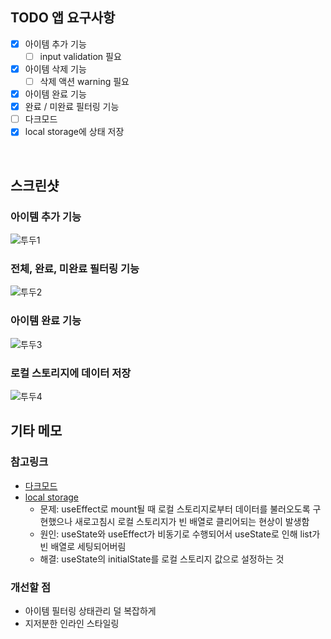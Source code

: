 ## TODO 앱 요구사항

- [x] 아이템 추가 기능
  - [ ] input validation 필요
- [x] 아이템 삭제 기능
  - [ ] 삭제 액션 warning 필요
- [x] 아이템 완료 기능
- [x] 완료 / 미완료 필터링 기능
- [ ] 다크모드
- [x] local storage에 상태 저장

<br />

## 스크린샷
### 아이템 추가 기능
![투두1](https://user-images.githubusercontent.com/41099712/208718501-34eea567-bd2f-4dcd-b093-311b44506040.gif)

### 전체, 완료, 미완료 필터링 기능
![투두2](https://user-images.githubusercontent.com/41099712/208718534-22935762-be56-470b-8f27-1e7af94f8609.gif)

### 아이템 완료 기능
![투두3](https://user-images.githubusercontent.com/41099712/208718575-ea282ccc-c6c0-4b00-8798-a2ad01664313.gif)

### 로컬 스토리지에 데이터 저장
![투두4](https://user-images.githubusercontent.com/41099712/208718614-32e67ea8-de88-41af-8b78-573d4e9e1623.gif)

## 기타 메모
### 참고링크

- [다크모드](https://levelup.gitconnected.com/dark-mode-in-react-533faaee3c6e)
- [local storage](https://stackoverflow.com/questions/72222728/why-is-localstorage-getting-cleared-whenever-i-refresh-the-page)
  - 문제: useEffect로 mount될 때 로컬 스토리지로부터 데이터를 불러오도록 구현했으나 새로고침시 로컬 스토리지가 빈 배열로 클리어되는 현상이 발생함 
  - 원인: useState와 useEffect가 비동기로 수행되어서 useState로 인해 list가 빈 배열로 세팅되어버림
  - 해결: useState의 initialState를 로컬 스토리지 값으로 설정하는 것

### 개선할 점

- 아이템 필터링 상태관리 덜 복잡하게
- 지저분한 인라인 스타일링
